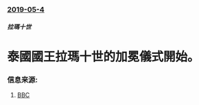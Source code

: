 ### [2019-05-4](/news/2019/05/4/index.md)

##### 拉瑪十世
# 泰國國王拉瑪十世的加冕儀式開始。 




### 信息来源:

1. [BBC](https://www.bbc.co.uk/news/world-asia-48101877)
